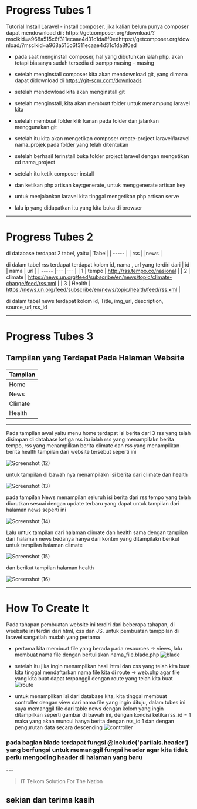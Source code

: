 

   <h1>Progress Tubes 1</h1>
Tutorial Install Laravel 
  - install composer, jika kalian belum punya composer dapat mendownload di : https://getcomposer.org/download/?msclkid=a968a515c6f311ecaae4d31c1da8f0edhttps://getcomposer.org/download/?msclkid=a968a515c6f311ecaae4d31c1da8f0ed
  
  - pada saat menginstall composer, hal yang dibutuhkan ialah php, akan tetapi biasanya sudah tersedia di xampp masing - masing
  
  - setelah menginstall composer kita akan mendownload git, yang dimana dapat didownload di https://git-scm.com/downloads
  
  - setelah mendowload kita akan menginstall git
  
  - setelah menginstall, kita akan membuat folder untuk menampung laravel kita
  
  - setelah membuat folder klik kanan pada folder dan jalankan menggunakan git
  
  - setelah itu kita akan mengetikan composer create-project laravel/laravel nama_projek pada folder yang telah ditentukan
  
  - setelah berhasil terinstall buka folder project laravel dengan mengetikan cd nama_project
  
  - setelah itu ketik composer install
  
  - dan ketikan php artisan key:generate, untuk menggenerate artisan key
  
  - untuk menjalankan laravel kita tinggal mengetikan php artisan serve
  
  - lalu ip yang didapatkan itu yang kita buka di browser 
  
  ---
 <h1>Progress Tubes 2</h1>

di database terdapat 2 tabel, yaitu 
| Tabel|
| ----- | 
| rss |
|news  | 

di dalam tabel rss terdapat terdapat kolom id, nama , url  yang terdiri dari 
| id | nama | url |
| ----- |--- |--- | 
| 1 | tempo | http://rss.tempo.co/nasional |
| 2 | climate | https://news.un.org/feed/subscribe/en/news/topic/climate-change/feed/rss.xml |
| 3 | Health | https://news.un.org/feed/subscribe/en/news/topic/health/feed/rss.xml |

di dalam tabel news terdapat kolom id, Title, img_url, description, source_url,rss_id


   ---

   <h1>Progress Tubes 3</h1>

   <h2>Tampilan yang Terdapat Pada Halaman Website</h2>

| Tampilan|
| ----- | 
| Home  |
| News  | 
| Climate  | 
| Health  | 
---

Pada tampilan awal yaitu menu home terdapat isi berita dari 3 rss yang telah disimpan di database ketiga rss itu ialah rss yang menampilakn berita tempo, rss yang menampilkan berita climate dan rss yang menampilkan berita health tampilan dari website tersebut seperti ini 

![Screenshot (12)](https://user-images.githubusercontent.com/71678175/178018034-e0ddf222-d72e-4cb5-95d9-fe490273723e.png)

untuk tampilan di bawah nya menampilakn isi berita dari climate dan health

![Screenshot (13)](https://user-images.githubusercontent.com/71678175/178018328-444f6f15-507d-4513-ac3b-fe8f7d9facfe.png)

pada tampilan News menampilan seluruh isi berita dari rss tempo yang telah diurutkan sesuai dengan update terbaru yang dapat untuk tampilan dari halaman news seperti ini

![Screenshot (14)](https://user-images.githubusercontent.com/71678175/178018563-2614a2d2-1faf-48fa-af35-8ae150b7e358.png)

Lalu untuk tampilan dari halaman climate dan health sama dengan tampilan dari halaman news bedanya hanya dari konten yang ditampilakn berikut untuk tampilan halaman climate 

![Screenshot (15)](https://user-images.githubusercontent.com/71678175/178018578-d7339420-b4c7-47d8-addc-21d840b4bda8.png)

dan berikut tampilan halaman health 

![Screenshot (16)](https://user-images.githubusercontent.com/71678175/178018583-32b71d9e-81d5-4c08-8230-dd713d710eaf.png)

---
 <h1>How To Create It</h1>
 
 Pada tahapan pembuatan website ini terdiri dari beberapa tahapan, di weebsite ini terdiri dari html, css dan JS.
 untuk pembuatan tamppilan di laravel sangatlah mudah yang pertama 
 
  - pertama kita membuat file yang berada pada resources -> views, lalu membuat nama file dengan bertuliskan nama_file.blade.php 
 ![blade](https://user-images.githubusercontent.com/71678175/178092038-5fc49814-81a1-415f-803e-8f9a8623b389.png)
  
  - setelah itu jika ingin menampilkan hasil html dan css yang telah kita buat kita tinggal mendaftarkan nama file kita di route -> web.php agar file yang kita buat        dapat terpanggil dengan route yang telah kita buat 
  ![route](https://user-images.githubusercontent.com/71678175/178091926-2bea53df-3807-4641-a5b0-22fd9c967899.png)
  
  - untuk menampilkan isi dari database kita, kita tinggal membuat controller dengan view dari nama file yang ingin dituju, dalam tubes ini saya memanggil file dari       table news dengan kolom yang ingin ditampilkan seperti gambar di bawah ini, dengan kondisi ketika rss_id = 1 maka yang akan muncul hanya berita dengan rss_id 1         dan dengan pengurutan data secara descending 
  ![controller](https://user-images.githubusercontent.com/71678175/178091923-b7fd491d-9d3b-41e4-aeb1-bbc16a4b48a2.png)
  
  <h3>pada bagian blade terdapat fungsi @include('partials.header') yang berfungsi untuk memanggil fungsi header agar kita tidak perlu mengoding header di halaman yang baru </h3>
  ---
  
> IT Telkom Solution For The Nation
       
 <h2>sekian dan terima kasih</h2>
       

